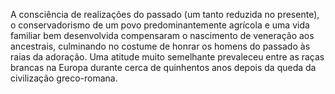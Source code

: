﻿A consciência de realizações do passado (um tanto reduzida no presente), o conservadorismo de um povo predominantemente agrícola e uma vida familiar bem desenvolvida compensaram o nascimento de veneração aos ancestrais, culminando no costume de honrar os homens do passado às raias da adoração. Uma atitude muito semelhante prevaleceu entre as raças brancas na Europa durante cerca de quinhentos anos depois da queda da civilização greco-romana.